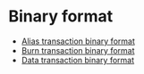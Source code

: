 # Binary format

* [Alias transaction binary format](/blockchain/binary-format/transaction-binary-format/alias-transaction-binary-format.md)
* [Burn transaction binary format](/blockchain/binary-format/transaction-binary-format/burn-transaction-binary-format.md)
* [Data transaction binary format](/blockchain/binary-format/transaction-binary-format/data-transaction-binary-format.md)
